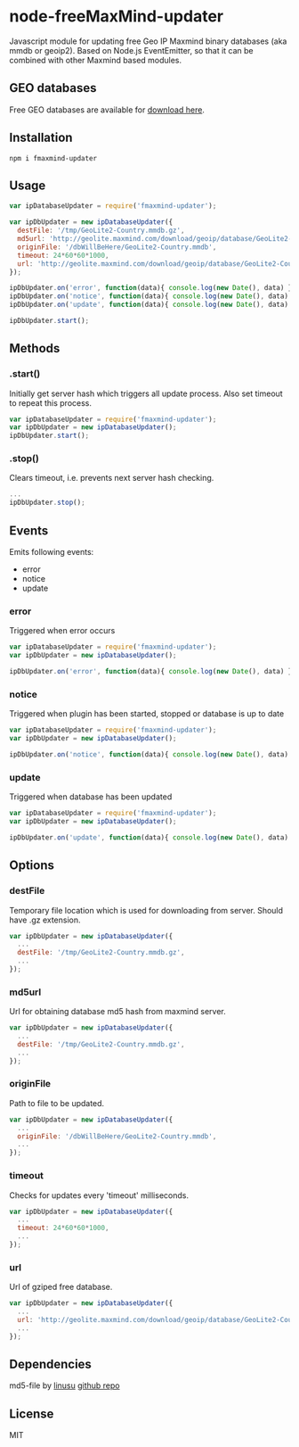 node-freeMaxMind-updater
================================================================================================================================

Javascript module for updating free Geo IP Maxmind binary databases (aka mmdb or geoip2). 
Based on Node.js EventEmitter, so that it can be combined with other Maxmind based modules. 

## GEO databases

Free GEO databases are available for [download here](http://dev.maxmind.com/geoip/geoip2/geolite2/).

## Installation

```shell
npm i fmaxmind-updater
```

## Usage

```javascript
var ipDatabaseUpdater = require('fmaxmind-updater');

var ipDbUpdater = new ipDatabaseUpdater({
  destFile: '/tmp/GeoLite2-Country.mmdb.gz',
  md5url: 'http://geolite.maxmind.com/download/geoip/database/GeoLite2-Country.md5',
  originFile: '/dbWillBeHere/GeoLite2-Country.mmdb',
  timeout: 24*60*60*1000,
  url: 'http://geolite.maxmind.com/download/geoip/database/GeoLite2-Country.mmdb.gz'
});

ipDbUpdater.on('error', function(data){ console.log(new Date(), data) });
ipDbUpdater.on('notice', function(data){ console.log(new Date(), data) });
ipDbUpdater.on('update', function(data){ console.log(new Date(), data) }); //reload maxmind plugin on this event

ipDbUpdater.start();
```

## Methods
### .start()
Initially get server hash which triggers all update process. Also set timeout to repeat this process. 
```javascript
var ipDatabaseUpdater = require('fmaxmind-updater');
var ipDbUpdater = new ipDatabaseUpdater();
ipDbUpdater.start();
```
### .stop()
Clears timeout, i.e. prevents next server hash checking.
```javascript
...
ipDbUpdater.stop();
```

## Events
Emits following events:

- error
- notice
- update

### error
Triggered when error occurs
```javascript
var ipDatabaseUpdater = require('fmaxmind-updater');
var ipDbUpdater = new ipDatabaseUpdater();

ipDbUpdater.on('error', function(data){ console.log(new Date(), data) });
```
### notice
Triggered when plugin has been started, stopped or database is up to date
```javascript
var ipDatabaseUpdater = require('fmaxmind-updater');
var ipDbUpdater = new ipDatabaseUpdater();

ipDbUpdater.on('notice', function(data){ console.log(new Date(), data) });
```
### update
Triggered when database has been updated
```javascript
var ipDatabaseUpdater = require('fmaxmind-updater');
var ipDbUpdater = new ipDatabaseUpdater();

ipDbUpdater.on('update', function(data){ console.log(new Date(), data) });
```

## Options
### destFile
Temporary file location which is used for downloading from server. Should have .gz extension.
```javascript
var ipDbUpdater = new ipDatabaseUpdater({
  ...
  destFile: '/tmp/GeoLite2-Country.mmdb.gz',
  ...
});
```
### md5url
Url for obtaining database md5 hash from maxmind server.
```javascript
var ipDbUpdater = new ipDatabaseUpdater({
  ...
  destFile: '/tmp/GeoLite2-Country.mmdb.gz',
  ... 
});
```
### originFile
Path to file to be updated.
```javascript
var ipDbUpdater = new ipDatabaseUpdater({
  ...
  originFile: '/dbWillBeHere/GeoLite2-Country.mmdb',
  ... 
});
```
### timeout
Checks for updates every 'timeout' milliseconds.
```javascript
var ipDbUpdater = new ipDatabaseUpdater({
  ...
  timeout: 24*60*60*1000,
  ... 
});
```
### url
Url of gziped free database.
```javascript
var ipDbUpdater = new ipDatabaseUpdater({
  ...
  url: 'http://geolite.maxmind.com/download/geoip/database/GeoLite2-Country.mmdb.gz',
  ... 
});
```

## Dependencies
md5-file by [linusu](https://www.npmjs.com/~linusu) [github repo](https://github.com/roryrjb/md5-file)

## License
MIT
